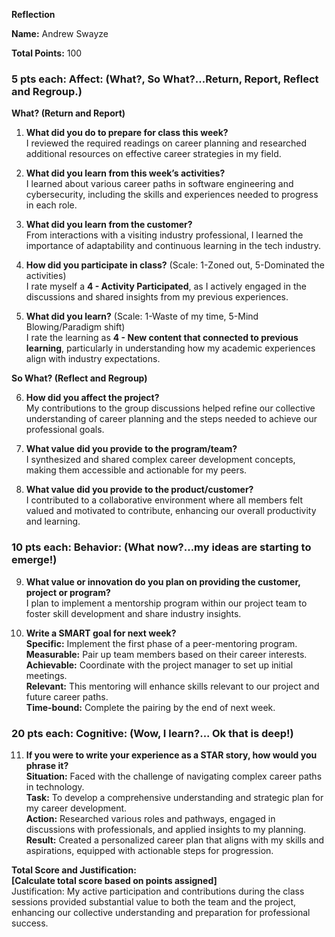 **Reflection**

**Name:** Andrew Swayze

**Total Points:** 100

### 5 pts each: Affect: (What?, So What?...Return, Report, Reflect and Regroup.)

**What? (Return and Report)**

1. **What did you do to prepare for class this week?**  
   I reviewed the required readings on career planning and researched additional resources on effective career strategies in my field.

2. **What did you learn from this week’s activities?**  
   I learned about various career paths in software engineering and cybersecurity, including the skills and experiences needed to progress in each role.

3. **What did you learn from the customer?**  
   From interactions with a visiting industry professional, I learned the importance of adaptability and continuous learning in the tech industry.

4. **How did you participate in class?** (Scale: 1-Zoned out, 5-Dominated the activities)  
   I rate myself a **4 - Activity Participated**, as I actively engaged in the discussions and shared insights from my previous experiences.

5. **What did you learn?** (Scale: 1-Waste of my time, 5-Mind Blowing/Paradigm shift)  
   I rate the learning as **4 - New content that connected to previous learning**, particularly in understanding how my academic experiences align with industry expectations.

**So What? (Reflect and Regroup)**

6. **How did you affect the project?**  
   My contributions to the group discussions helped refine our collective understanding of career planning and the steps needed to achieve our professional goals.

7. **What value did you provide to the program/team?**  
   I synthesized and shared complex career development concepts, making them accessible and actionable for my peers.

8. **What value did you provide to the product/customer?**  
   I contributed to a collaborative environment where all members felt valued and motivated to contribute, enhancing our overall productivity and learning.

### 10 pts each: Behavior: (What now?...my ideas are starting to emerge!)

9. **What value or innovation do you plan on providing the customer, project or program?**  
   I plan to implement a mentorship program within our project team to foster skill development and share industry insights.

10. **Write a SMART goal for next week?**  
   **Specific:** Implement the first phase of a peer-mentoring program.  
   **Measurable:** Pair up team members based on their career interests.  
   **Achievable:** Coordinate with the project manager to set up initial meetings.  
   **Relevant:** This mentoring will enhance skills relevant to our project and future career paths.  
   **Time-bound:** Complete the pairing by the end of next week.

### 20 pts each: Cognitive: (Wow, I learn?... Ok that is deep!)

11. **If you were to write your experience as a STAR story, how would you phrase it?**  
   **Situation:** Faced with the challenge of navigating complex career paths in technology.  
   **Task:** To develop a comprehensive understanding and strategic plan for my career development.  
   **Action:** Researched various roles and pathways, engaged in discussions with professionals, and applied insights to my planning.  
   **Result:** Created a personalized career plan that aligns with my skills and aspirations, equipped with actionable steps for progression.

**Total Score and Justification:**  
**[Calculate total score based on points assigned]**  
Justification: My active participation and contributions during the class sessions provided substantial value to both the team and the project, enhancing our collective understanding and preparation for professional success.